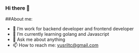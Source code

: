 ### Hi there 👋
##About me:
- 🔭 I’m work for backend developer and frontend developer
- 🌱 I’m currently learning golang and Javascript
- 💬 Ask me about anything
- 📫 How to reach me: yusriltc@gmail.com
